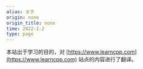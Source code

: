 ```yaml
---
alias: 关于
origin: none
origin_title: none
time: 2022-1-2
type: page
---
```


本站出于学习的目的，对 [https://www.learncpp.com](https://www.learncpp.com) 站点的内容进行了翻译。